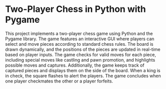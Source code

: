 # Two-Player Chess in Python with Pygame

This project implements a two-player chess game using Python and the Pygame library. The game features an interactive GUI where players can select and move pieces according to standard chess rules. The board is drawn dynamically, and the positions of the pieces are updated in real-time based on player inputs. The game checks for valid moves for each piece, including special moves like castling and pawn promotion, and highlights possible moves and captures. Additionally, the game keeps track of captured pieces and displays them on the side of the board. When a king is in check, the square flashes to alert the players. The game concludes when one player checkmates the other or a player forfeits.
